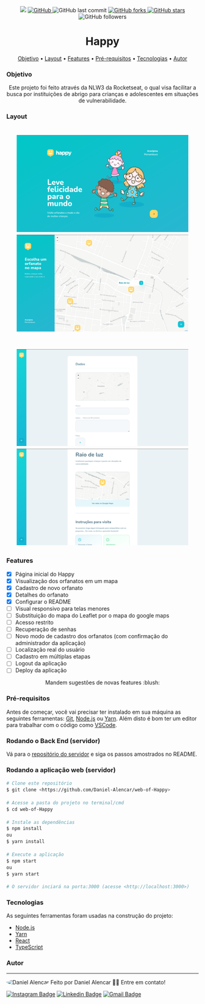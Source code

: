 <p align="center">

  <img src="https://img.shields.io/static/v1?label=status&message=adicionando+novas+features&color=d4f002&style=flat-square&logo=dev">

  <a href="https://github.com/Daniel-Alencar/web-of-Happy">
    <img alt="GitHub" src="https://img.shields.io/github/license/Daniel-Alencar/web-of-Happy?color=6cb810&style=flat-square">
  </a>
  <img alt="GitHub last commit" src="https://img.shields.io/github/last-commit/Daniel-Alencar/web-of-Happy?logo=git&style=flat-square">
  

  <a href="https://github.com/Daniel-Alencar/web-of-Happy/network">
    <img alt="GitHub forks" src="https://img.shields.io/github/forks/Daniel-Alencar/web-of-Happy?logo=github&style=flat-square">
  </a>

  <a href="https://github.com/Daniel-Alencar/web-of-Happy/stargazers">
    <img alt="GitHub stars" src="https://img.shields.io/github/stars/Daniel-Alencar/web-of-Happy?logo=github&style=flat-square">
  </a>
  <img alt="GitHub followers" src="https://img.shields.io/github/followers/Daniel-Alencar?logo=github&style=flat-square">
</p>

<h1 align="center">
  Happy
</h1>


<p align="center">
 <a href="#objetivo">Objetivo</a> •
 <a href="#layout">Layout</a> • 
 <a href="#features">Features</a> • 
 <a href="#pré-requisitos">Pré-requisitos</a> • 
 <a href="#tecnologias">Tecnologias</a> • 
 <a href="#autor">Autor</a>
</p>

### Objetivo

<p align="center"> Este projeto foi feito através da NLW3 da Rocketseat, o qual visa facilitar a busca por instituições de abrigo para crianças e adolescentes em situações de vulnerabilidade.</p>

### Layout

<h1 align="center">
  <img width="450" alt="NextLevelWeek" title="#NextLevelWeek" src="./assets/Happy-Banner.png" />
  <img width="450" alt="NextLevelWeek" title="#NextLevelWeek" src="./assets/choice-orphanage.png" />
</h1>
<h1 align="center">
  <img width="450" alt="NextLevelWeek" title="#NextLevelWeek" src="./assets/create-orphanage.png" />
  <img width="450" alt="NextLevelWeek" title="#NextLevelWeek" src="./assets/Orphanage-details.png" />
</h1>

### Features

- [x] Página inicial do Happy
- [x] Visualização dos orfanatos em um mapa
- [x] Cadastro de novo orfanato
- [x] Detalhes do orfanato
- [x] Configurar o README
- [ ] Visual responsivo para telas menores
- [ ] Substituição do mapa do Leaflet por o mapa do google maps
- [ ] Acesso restrito
- [ ] Recuperação de senhas
- [ ] Novo modo de cadastro dos orfanatos (com confirmação do administrador da aplicação)
- [ ] Localização real do usuário
- [ ] Cadastro em múltiplas etapas
- [ ] Logout da aplicação
- [ ] Deploy da aplicação

<p align="center">Mandem sugestões de novas features :blush:<p/>


### Pré-requisitos

Antes de começar, você vai precisar ter instalado em sua máquina as seguintes ferramentas:
[Git](https://git-scm.com), [Node.js](https://nodejs.org/en/) ou [Yarn](https://yarnpkg.com/). 
Além disto é bom ter um editor para trabalhar com o código como [VSCode](https://code.visualstudio.com/).

### Rodando o Back End (servidor)

Vá para o [repositório do servidor](https://github.com/Daniel-Alencar/backend-of-Happy) e siga os passos amostrados no README.

### Rodando a aplicação web (servidor)

```bash
# Clone este repositório
$ git clone <https://github.com/Daniel-Alencar/web-of-Happy>

# Acesse a pasta do projeto no terminal/cmd
$ cd web-of-Happy

# Instale as dependências
$ npm install
ou
$ yarn install

# Execute a aplicação
$ npm start
ou
$ yarn start

# O servidor inciará na porta:3000 (acesse <http://localhost:3000>)
```

### Tecnologias

As seguintes ferramentas foram usadas na construção do projeto:

- [Node.js](https://nodejs.org/en/)
- [Yarn](https://yarnpkg.com/)
- [React](https://pt-br.reactjs.org/)
- [TypeScript](https://www.typescriptlang.org/)

### Autor
---
<img 
    style="border-radius: 50%;"
    src="https://avatars2.githubusercontent.com/u/51214434?s=400&u=439cd150f8dbf2706452ce6a362992e077285793&v=4"
    width="100px;"
    alt="Daniel Alencar"
/>
Feito por Daniel Alencar 👋🏽 Entre em contato!

[![Instagram Badge](https://img.shields.io/badge/-@daniel_alencar_-de2099?style=flat-square&logo=Instagram&logoColor=white&link=https://www.linkedin.com/in/Daniel746/)](https://www.instagram.com/daniel_alencar_/) [![Linkedin Badge](https://img.shields.io/badge/-Daniel-blue?style=flat-square&logo=Linkedin&logoColor=white&link=https://www.linkedin.com/in/Daniel746/)](https://www.linkedin.com/in/Daniel746/) [![Gmail Badge](https://img.shields.io/badge/-danielalencar746@gmail.com-c14438?style=flat-square&logo=Gmail&logoColor=white&link=mailto:danielalencar746@gmail.com)](mailto:danielalencar746@gmail.com)
